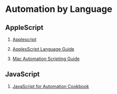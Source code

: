 # Automation by Language

## AppleScript

1. [Applescript](https://github.com/unforswearing/applescript)

1. [ApplesScript Language Guide](https://developer.apple.com/library/archive/documentation/AppleScript/Conceptual/AppleScriptLangGuide/introduction/ASLR_intro.html#//apple_ref/doc/uid/TP40000983)

1. [Mac Automation Scripting Guide](https://developer.apple.com/library/archive/documentation/LanguagesUtilities/Conceptual/MacAutomationScriptingGuide/AboutScriptingTerminology.html#//apple_ref/doc/uid/TP40016239-CH75-SW2)

## JavaScript

1. [JavaScript for Automation Cookbook](https://github.com/JXA-Cookbook/JXA-Cookbook)